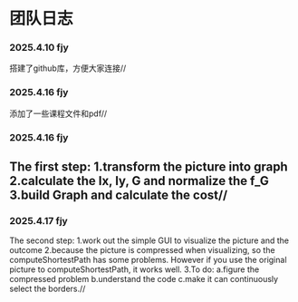 # 团队日志
### 2025.4.10 fjy
搭建了github库，方便大家连接//

### 2025.4.16 fjy
添加了一些课程文件和pdf//

### 2025.4.16 fjy
The first step:
1.transform the picture into graph
2.calculate the Ix, Iy, G and normalize the f_G
3.build Graph and calculate the cost//
---
### 2025.4.17 fjy
The second step:
1.work out the simple GUI to visualize the picture and the outcome
2.because the picture is compressed when visualizing, so the computeShortestPath has some problems. However if you use the original picture to computeShortestPath, it works well.
3.To do:
a.figure the compressed problem
b.understand the code
c.make it can continuously select the borders.//